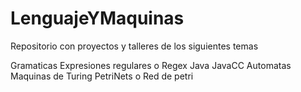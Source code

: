 # LenguajeYMaquinas
Repositorio con proyectos y talleres de los siguientes temas

Gramaticas
Expresiones regulares o Regex
Java
JavaCC
Automatas
Maquinas de Turing
PetriNets o Red de petri
